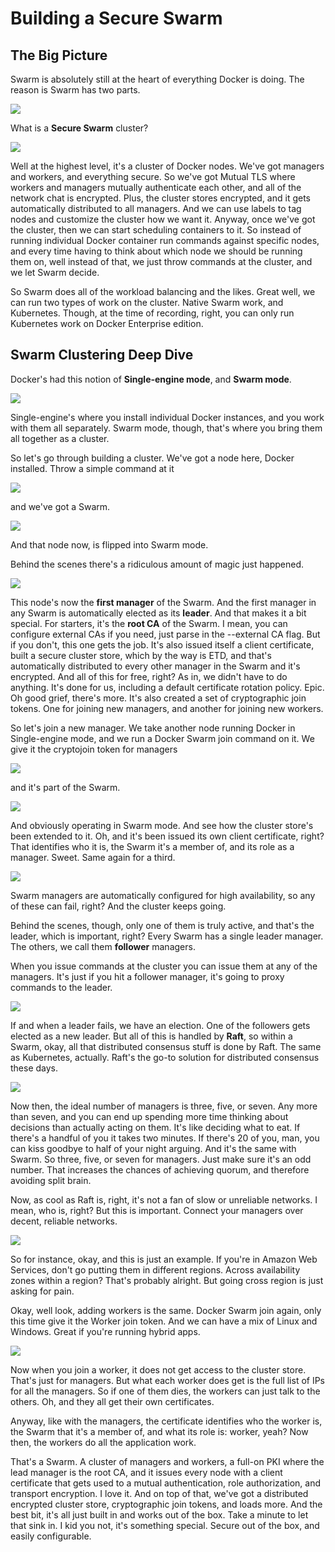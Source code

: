 # Building a Secure Swarm

## The Big Picture

Swarm is absolutely still at the heart of everything Docker is doing. The reason is Swarm has two parts.

<img src="https://github.com/KiraDiShira/Docker/blob/master/BuildingSecureSwarm/Images/bss1.PNG" />

What is a **Secure Swarm** cluster?

<img src="https://github.com/KiraDiShira/Docker/blob/master/BuildingSecureSwarm/Images/bss2.PNG" />

Well at the highest level, it's a cluster of Docker nodes. We've got managers and workers, and everything secure. So we've got Mutual TLS where workers and managers mutually authenticate each other, and all of the network chat is encrypted. Plus, the cluster stores encrypted, and it gets automatically distributed to all managers. And we can use labels to tag nodes and customize the cluster how we want it. Anyway, once we've got the cluster, then we can start scheduling containers to it. So instead of running individual Docker container run commands against specific nodes, and every time having to think about which node we should be running them on, well instead of that, we just throw commands at the cluster, and we let Swarm decide. 

So Swarm does all of the workload balancing and the likes. Great well, we can run two types of work on the cluster. Native Swarm work, and Kubernetes. Though, at the time of recording, right, you can only run Kubernetes work on Docker Enterprise edition.

## Swarm Clustering Deep Dive

Docker's had this notion of **Single-engine mode**, and **Swarm mode**.

<img src="https://github.com/KiraDiShira/Docker/blob/master/BuildingSecureSwarm/Images/bss3.PNG" />

Single-engine's where you install individual Docker instances, and you work with them all separately. Swarm mode, though, that's where you bring them all together as a cluster.

So let's go through building a cluster. We've got a node here, Docker installed. Throw a simple command at it

<img src="https://github.com/KiraDiShira/Docker/blob/master/BuildingSecureSwarm/Images/bss4.PNG" />

and we've got a Swarm. 

<img src="https://github.com/KiraDiShira/Docker/blob/master/BuildingSecureSwarm/Images/bss5.PNG" />

And that node now, is flipped into Swarm mode.

Behind the scenes there's a ridiculous amount of magic just happened.

<img src="https://github.com/KiraDiShira/Docker/blob/master/BuildingSecureSwarm/Images/bss6.PNG" />

This node's now the **first manager** of the Swarm. And the first manager in any Swarm is automatically elected as its **leader**. And that makes it a bit special. For starters, it's the **root CA** of the Swarm. I mean, you can configure external CAs if you need, just parse in the --external CA flag. But if you don't, this one gets the job. It's also issued itself a client certificate, built a secure cluster store, which by the way is ETD, and that's automatically distributed to every other manager in the Swarm and it's encrypted. And all of this for free, right? As in, we didn't have to do anything. It's done for us, including a default certificate rotation policy. Epic. Oh good grief, there's more. It's also created a set of cryptographic join tokens. One for joining new managers, and another for joining new workers. 


So let's join a new manager. We take another node running Docker in Single-engine mode, and we run a Docker Swarm join command on it. We give it the cryptojoin token for managers

<img src="https://github.com/KiraDiShira/Docker/blob/master/BuildingSecureSwarm/Images/bss7.PNG" />

and it's part of the Swarm.

<img src="https://github.com/KiraDiShira/Docker/blob/master/BuildingSecureSwarm/Images/bss8.PNG" />

And obviously operating in Swarm mode. And see how the cluster store's been extended to it. Oh, and it's been issued its own client certificate, right? That identifies who it is, the Swarm it's a member of, and its role as a manager. Sweet. Same again for a third.

<img src="https://github.com/KiraDiShira/Docker/blob/master/BuildingSecureSwarm/Images/bss9.PNG" />

Swarm managers are automatically configured for high availability, so any of these can fail, right? And the cluster keeps going.

Behind the scenes, though, only one of them is truly active, and that's the leader, which is important, right? Every Swarm has a single leader manager. The others, we call them **follower** managers. 

When you issue commands at the cluster you can issue them at any of the managers. It's just if you hit a follower manager, it's going to proxy commands to the leader.

<img src="https://github.com/KiraDiShira/Docker/blob/master/BuildingSecureSwarm/Images/bss10.PNG" />

If and when a leader fails, we have an election. One of the followers gets elected as a new leader. But all of this is handled by **Raft**, so within a Swarm, okay, all that distributed consensus stuff is done by Raft. The same as Kubernetes, actually. Raft's the go-to solution for distributed consensus these days. 

<img src="https://github.com/KiraDiShira/Docker/blob/master/BuildingSecureSwarm/Images/bss11.PNG" />

Now then, the ideal number of managers is three, five, or seven. Any more than seven, and you can end up spending more time thinking about decisions than actually acting on them. It's like deciding what to eat. If there's a handful of you it takes two minutes. If there's 20 of you, man, you can kiss goodbye to half of your night arguing. And it's the same with Swarm. So three, five, or seven for managers. Just make sure it's an odd number. That increases the chances of achieving quorum, and therefore avoiding split brain.

Now, as cool as Raft is, right, it's not a fan of slow or unreliable networks. I mean, who is, right? But this is important. Connect your managers over decent, reliable networks. 

<img src="https://github.com/KiraDiShira/Docker/blob/master/BuildingSecureSwarm/Images/bss12.PNG" />

So for instance, okay, and this is just an example. If you're in Amazon Web Services, don't go putting them in different regions. Across availability zones within a region? That's probably alright. But going cross region is just asking for pain. 

Okay, well look, adding workers is the same. Docker Swarm join again, only this time give it the Worker join token. And we can have a mix of Linux and Windows. Great if you're running hybrid apps.

<img src="https://github.com/KiraDiShira/Docker/blob/master/BuildingSecureSwarm/Images/bss13.PNG" />

Now when you join a worker, it does not get access to the cluster store. That's just for managers. But what each worker does get is the full list of IPs for all the managers. So if one of them dies, the workers can just talk to the others. Oh, and they all get their own certificates.

Anyway, like with the managers, the certificate identifies who the worker is, the Swarm that it's a member of, and what its role is: worker, yeah? Now then, the workers do all the application work. 

That's a Swarm. A cluster of managers and workers, a full-on PKI where the lead manager is the root CA, and it issues every node with a client certificate that gets used to a mutual authentication, role authorization, and transport encryption. I love it. And on top of that, we've got a distributed encrypted cluster store, cryptographic join tokens, and loads more. And the best bit, it's all just built in and works out of the box. Take a minute to let that sink in. I kid you not, it's something special. Secure out of the box, and easily configurable.
